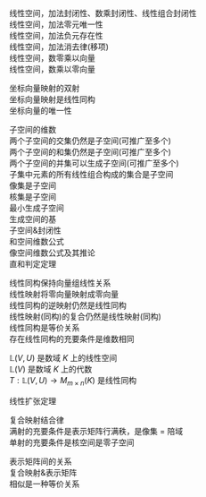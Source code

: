 线性空间，加法封闭性、数乘封闭性、线性组合封闭性  
线性空间，加法零元唯一性  
线性空间，加法负元存在性  
线性空间，加法消去律(移项)  
线性空间，数零乘以向量  
线性空间，数乘以零向量  
  
坐标向量映射的双射  
坐标向量映射是线性同构  
坐标向量的唯一性  
  
子空间的维数  
两个子空间的交集仍然是子空间(可推广至多个)  
两个子空间的和集仍然是子空间(可推广至多个)  
两个子空间的并集可以生成子空间(可推广至多个)  
子集中元素的所有线性组合构成的集合是子空间  
像集是子空间  
核集是子空间  
最小生成子空间  
生成空间的基  
子空间&封闭性  
和空间维数公式  
像空间维数公式及其推论  
直和判定定理  
  
线性同构保持向量组线性关系  
线性映射将零向量映射成零向量  
线性同构的逆映射仍然是线性同构  
线性映射(同构)的复合仍然是线性映射(同构)  
线性同构是等价关系  
存在线性同构的充要条件是维数相同  
  
 $\mathbb L(V,U)$ 是数域 $K$ 上的线性空间  
 $\mathbb L(V)$ 是数域 $K$ 上的代数  
 $T:\mathbb L(V,U)\rightarrow M_{m\times n}(K)$ 是线性同构  
  
线性扩张定理  
  
复合映射结合律  
满射的充要条件是表示矩阵行满秩，是像集 $=$ 陪域  
单射的充要条件是核空间是零子空间  
  
表示矩阵间的关系  
复合映射&表示矩阵  
相似是一种等价关系  
